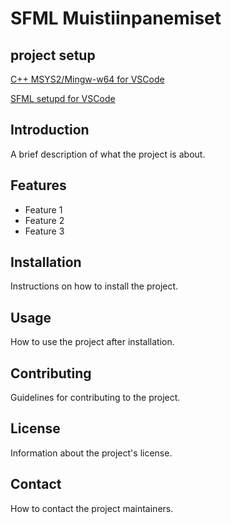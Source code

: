 # SFML Muistiinpanemiset
## project setup

[C++ MSYS2/Mingw-w64 for VSCode](https://www.youtube.com/watch?v=OwQobefF-iE)

[SFML setupd for VSCode](https://www.youtube.com/watch?v=rZE700aaT5I)

## Introduction
A brief description of what the project is about.

## Features
- Feature 1
- Feature 2
- Feature 3

## Installation
Instructions on how to install the project.

## Usage
How to use the project after installation.

## Contributing
Guidelines for contributing to the project.

## License
Information about the project's license.

## Contact
How to contact the project maintainers.
